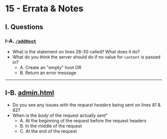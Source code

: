 # 15 - Errata & Notes

## I. Questions

### I-A. [`/addHoot`](10-express-posting-data.md#ii-b-adding-post-data-to-the-hoots-array)

- What is the statement on lines 28-30 called? What does it do?
- What do you think the server should do if no value for `content` is passed in?
  - A. Create an "empty" hoot OR
  - B. Return an error message

---

## I-B. [admin.html](11-post-admin-page.md#ii-adminhtml---add-a-hoot)
- Do you see any issues with the *request headers* being sent on lines 81 & 82?
- When is the *body* of the request actually sent"
  - A. At the beginning of the request before the request headers
  - B. In the middle of the request
  - C. At the end of the request
  


